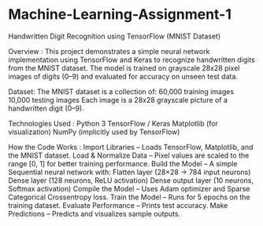 # Machine-Learning-Assignment-1

Handwritten Digit Recognition using TensorFlow (MNIST Dataset)

 Overview :
This project demonstrates a simple neural network implementation using TensorFlow and Keras to recognize handwritten digits from the MNIST dataset.
The model is trained on grayscale 28x28 pixel images of digits (0–9) and evaluated for accuracy on unseen test data.


 Dataset:
         The MNIST dataset is a collection of:
         60,000 training images
         10,000 testing images
         Each image is a 28x28 grayscale picture of a handwritten digit (0–9).


 Technologies Used :
         Python 3
         TensorFlow / Keras
         Matplotlib (for visualization)
         NumPy (implicitly used by TensorFlow)

         
 How the Code Works :
Import Libraries – Loads TensorFlow, Matplotlib, and the MNIST dataset.
Load & Normalize Data – Pixel values are scaled to the range [0, 1] for better training performance.
Build the Model – A simple Sequential neural network with:
Flatten layer (28×28 → 784 input neurons)
Dense layer (128 neurons, ReLU activation)
Dense output layer (10 neurons, Softmax activation)
Compile the Model – Uses Adam optimizer and Sparse Categorical Crossentropy loss.
Train the Model – Runs for 5 epochs on the training dataset.
Evaluate Performance – Prints test accuracy.
Make Predictions – Predicts and visualizes sample outputs.
